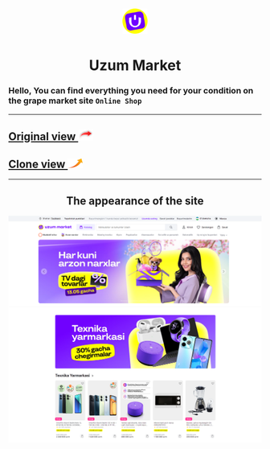 <h1 align="center">
    <img src="./image/favicon/favicon.svg" width="50px">
</h1>

<h1 align="center">Uzum Market</h1>

### Hello, You can find everything you need for your condition on the grape market site `Online Shop`

---

<h2> <a href="https://uzum.uz/uz"> Original view <img width="30" src="./.github/arrow/red-sticker-arrow-6.png"></a></h2>

<h2> <a href="https://uzum-market-tau.vercel.app/"> Clone view <img width="30" src="./.github/arrow/513e7abd09dd277e9c8b1e91ceab9d5e.png"></a></h2>

---

<h2 align="center">The appearance of the site</h2>

<img src="./.github/banner/Uzum Market — internet-doʻkon - Google Chrome 5_2_2024 2_08_58 PM.png">
<img src="./.github/banner/Uzum Market — internet-doʻkon - Google Chrome 5_2_2024 2_10_09 PM.png">